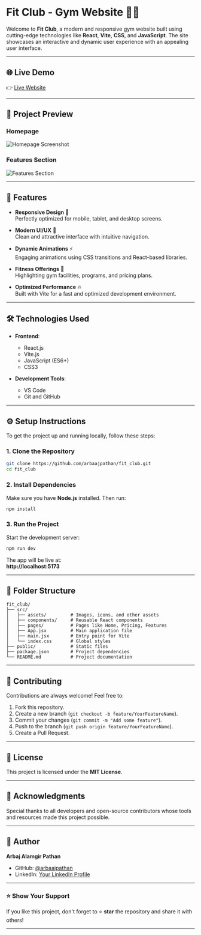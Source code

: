 # Fit Club - Gym Website 🏋️‍♂️

Welcome to **Fit Club**, a modern and responsive gym website built using cutting-edge technologies like **React**, **Vite**, **CSS**, and **JavaScript**. The site showcases an interactive and dynamic user experience with an appealing user interface.

---

## 🌐 Live Demo

👉 [Live Website](https://fit-club-birla-gym.vercel.app/)

---

## 📸 Project Preview

### Homepage
![Homepage Screenshot](https://via.placeholder.com/1200x600?text=Fit+Club+Homepage)

### Features Section
![Features Section](https://via.placeholder.com/1200x600?text=Features+Section)

---

## 🚀 Features

- **Responsive Design** 📱  
  Perfectly optimized for mobile, tablet, and desktop screens.

- **Modern UI/UX** 🎨  
  Clean and attractive interface with intuitive navigation.

- **Dynamic Animations** ⚡  
  Engaging animations using CSS transitions and React-based libraries.

- **Fitness Offerings** 💪  
  Highlighting gym facilities, programs, and pricing plans.

- **Optimized Performance** 🔥  
  Built with Vite for a fast and optimized development environment.

---

## 🛠️ Technologies Used

- **Frontend**:  
  - React.js  
  - Vite.js  
  - JavaScript (ES6+)  
  - CSS3  

- **Development Tools**:  
  - VS Code  
  - Git and GitHub  

---

## ⚙️ Setup Instructions

To get the project up and running locally, follow these steps:

### 1. Clone the Repository
```bash
git clone https://github.com/arbaajpathan/fit_club.git
cd fit_club
```

### 2. Install Dependencies
Make sure you have **Node.js** installed. Then run:
```bash
npm install
```

### 3. Run the Project
Start the development server:
```bash
npm run dev
```

The app will be live at:  
**http://localhost:5173**

---

## 📂 Folder Structure

```
fit_club/
├── src/
│   ├── assets/         # Images, icons, and other assets
│   ├── components/     # Reusable React components
│   ├── pages/          # Pages like Home, Pricing, Features
│   ├── App.jsx         # Main application file
│   ├── main.jsx        # Entry point for Vite
│   └── index.css       # Global styles
├── public/             # Static files
├── package.json        # Project dependencies
└── README.md           # Project documentation
```

---

## 🤝 Contributing

Contributions are always welcome! Feel free to:

1. Fork this repository.  
2. Create a new branch (`git checkout -b feature/YourFeatureName`).  
3. Commit your changes (`git commit -m "Add some feature"`).  
4. Push to the branch (`git push origin feature/YourFeatureName`).  
5. Create a Pull Request.

---

## 📄 License

This project is licensed under the **MIT License**.

---

## 🙌 Acknowledgments

Special thanks to all developers and open-source contributors whose tools and resources made this project possible.

---

## 👤 Author

**Arbaj Alamgir Pathan**  
- GitHub: [@arbaajpathan](https://github.com/arbaajpathan)  
- LinkedIn: [Your LinkedIn Profile](#)  

---

### ⭐ Show Your Support

If you like this project, don't forget to ⭐ **star** the repository and share it with others!

---

